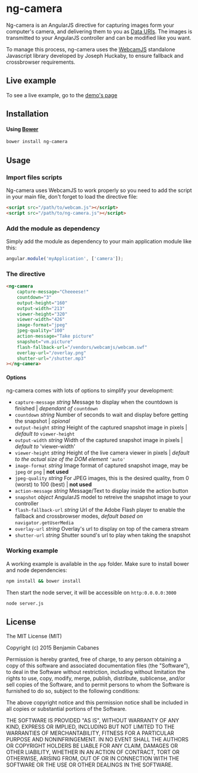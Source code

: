 # ng-camera

Ng-camera is an AngularJS directive for capturing images
form your computer's camera, and delivering them to you as [Data URIs](http://en.wikipedia.org/wiki/Data_URI_scheme).
The images is transmitted to your AngularJS controller and can be modified
like you want.

To manage this process, ng-camera uses the [WebcamJS](https://github.com/jhuckaby/webcamjs) standalone Javascript library developed by Joseph Huckaby,
to ensure fallback and crossbrowser requirements.

## Live example

To see a live example, go to the [demo's page](http://bcabanes.github.io/ng-camera)

## Installation

#### Using [Bower](http://bower.io/)

```bash
bower install ng-camera
```

## Usage

### Import files scripts

Ng-camera uses WebcamJS to work properly so you need to add the script in your
main file, don't forget to load the directive file:

```html
<script src="/path/to/webcam.js"></script>
<script src="/path/to/ng-camera.js"></script>
```

### Add the module as dependency

Simply add the module as dependency to your main application module like this:
```javascript
angular.module('myApplication', ['camera']);
```

### The directive

```html
<ng-camera
    capture-message="Cheeeese!"
    countdown="3"
    output-height="160"
    output-width="213"
    viewer-height="320"
    viewer-width="426"
    image-format="jpeg"
    jpeg-quality="100"
    action-message="Take picture"
    snapshot="vm.picture"
    flash-fallback-url="/vendors/webcamjs/webcam.swf"
    overlay-url="/overlay.png"
    shutter-url="/shutter.mp3"
></ng-camera>
```

#### Options

ng-camera comes with lots of options to simplify your development:

* `capture-message` _string_ Message to display when the countdown is finished
| _dependant of_ `countdown`
* `countdown` _string_ Number of seconds to wait and display before getting
the snapshot | _opional_
* `output-height` _string_ Height of the captured snapshot image in pixels | _default to_ `viewer-height`
* `output-width` _string_ Width of the captured snapshot image in pixels | _default to_ 'viewer-width'
* `viewer-height` _string_ Height of the live camera viewer in pixels | _default to the actual size of the DOM element_ `'auto'`
* `image-format` _string_ Image format of captured snapshot image, may be `jpeg` or `png` | **not used**
* `jpeg-quality` _string_ For JPEG images, this is the desired quality, from 0 (worst) to 100 (best) | **not used**
* `action-message` _string_ Message/Text to display inside the action button
* `snapshot` _object_ AngularJS model to retreive the snapshot image to your controller
* `flash-fallback-url` _string_ Url of the Adobe Flash player to enable the fallback and crossbrowser modes, _default based on_ `navigator.getUserMedia`
* `overlay-url` _string_ Overlay's url to display on top of the camera stream
* `shutter-url` _string_ Shutter sound's url to play when taking the snapshot

### Working example

A working example is available in the `app` folder.
Make sure to install bower and node dependencies:

```bash
npm install && bower install
```

Then start the node server, it will be accessible on `http:0.0.0.0:3000`

```bash
node server.js
```

## License

The MIT License (MIT)

Copyright (c) 2015 Benjamin Cabanes

Permission is hereby granted, free of charge, to any person obtaining a copy of this software and associated documentation files (the "Software"), to deal in the Software without restriction, including without limitation the rights to use, copy, modify, merge, publish, distribute, sublicense, and/or sell copies of the Software, and to permit persons to whom the Software is furnished to do so, subject to the following conditions:

The above copyright notice and this permission notice shall be included in all copies or substantial portions of the Software.

THE SOFTWARE IS PROVIDED "AS IS", WITHOUT WARRANTY OF ANY KIND, EXPRESS OR IMPLIED, INCLUDING BUT NOT LIMITED TO THE WARRANTIES OF MERCHANTABILITY, FITNESS FOR A PARTICULAR PURPOSE AND NONINFRINGEMENT. IN NO EVENT SHALL THE AUTHORS OR COPYRIGHT HOLDERS BE LIABLE FOR ANY CLAIM, DAMAGES OR OTHER LIABILITY, WHETHER IN AN ACTION OF CONTRACT, TORT OR OTHERWISE, ARISING FROM, OUT OF OR IN CONNECTION WITH THE SOFTWARE OR THE USE OR OTHER DEALINGS IN THE SOFTWARE.
